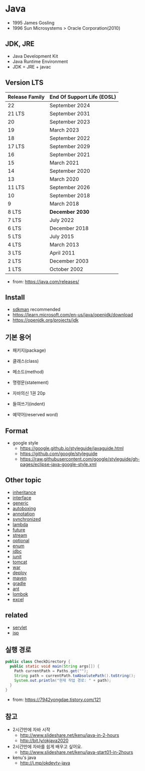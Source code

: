 # Java

- 1995 James Gosling
- 1996 Sun Microsystems > Oracle Corporation(2010)

## JDK, JRE
- Java Development Kit
- Java Runtime Environment
- JDK = JRE + javac

## Version LTS

| Release Family | End Of Support Life (EOSL)|
|---|---|
| 22 |	September 2024 |
| 21 LTS | September 2031 |
| 20 | September 2023 |
| 19 | March 2023 |
| 18 | September 2022|
| 17 LTS | September 2029|
| 16 | September 2021|
| 15 | March 2021|
| 14 | September 2020|
| 13 | March 2020|
| 11 LTS | September 2026|
| 10 | September 2018|
| 9 | March 2018|
| 8 LTS | **December 2030** |
| 7 LTS | July 2022|
| 6 LTS | December 2018|
| 5 LTS | July 2015|
| 4 LTS | March 2013|
| 3 LTS | April 2011|
| 2 LTS | December 2003|
| 1 LTS | October 2002|

- from: https://java.com/releases/

## Install
- [sdkman](/mib/sdkman) recommended
- https://learn.microsoft.com/en-us/java/openjdk/download
- https://openjdk.org/projects/jdk

## 기본 용어
- 패키지(package)
- 클래스(class)
- 메소드(method)
- 명령문(statement)

- 자바의신 1권 20p
- 들여쓰기(indent)
- 예약어(reserved word)

## Format
- google style
  * https://google.github.io/styleguide/javaguide.html
  * https://github.com/google/styleguide
  * https://raw.githubusercontent.com/google/styleguide/gh-pages/eclipse-java-google-style.xml


## Other topic
- [inheritance](/mib/java/inheritance)
- [interface](/mib/java/interface)
- [generic](/mib/java/generic)
- [autoboxing](/mib/java/autoboxing)
- [annotation](/mib/java/annotation)
- [synchronized](/mib/java/synchronized)
- [lambda](/mib/java/lambda)
- [future](/mib/java/future)
- [stream](/mib/java/stream)
- [optional](/mib/java/optional)
- [enum](/mib/java/enum)
- [jdbc](/mib/java/jdbc)
- [junit](/mib/java/junit)
- [tomcat](/mib/java/tomcat)
- [war](/mib/java/war)
- [deploy](/mib/java/deploy)
- [maven](/mib/java/maven)
- [gradle](/mib/java/gradle)
- [ant](/mib/java/ant)
- [lombok](/mib/java/lombok)
- [excel](/mib/java/excel)

## related
- [servlet](/mib/java/servlet)
- [jsp](/mib/java/jsp)

## 실행 경로
```java
public class CheckDirectory {
  public static void main(String args[]) {
    Path currentPath = Paths.get("");
    String path = currentPath.toAbsolutePath().toString();
    System.out.println("현재 작업 경로: " + path);
  }
}
```
- from: https://7942yongdae.tistory.com/121

## 참고
- 2시간만에 자바 시작
  * http://www.slideshare.net/kenu/java-in-2-hours
  * http://bit.ly/okjava2020
- 2시간만에 자바를 쉽게 배우고 싶어요.
  * http://www.slideshare.net/kenu/java-start01-in-2hours
- kenu's java
  * http://j.mp/okdevtv-java
